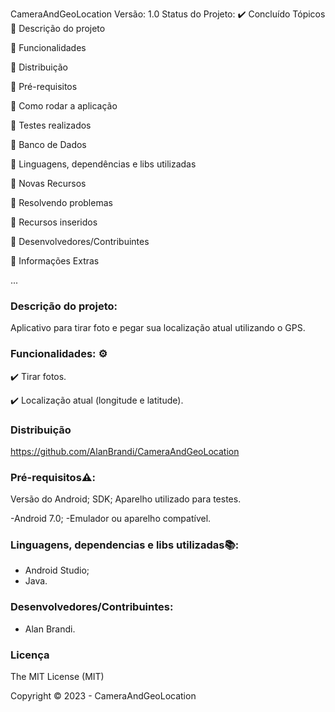 CameraAndGeoLocation
Versão: 1.0
Status do Projeto: ✔️ Concluído 
Tópicos
🔹 Descrição do projeto

🔹 Funcionalidades

🔹 Distribuição

🔹 Pré-requisitos

🔹 Como rodar a aplicação

🔹 Testes realizados

🔹 Banco de Dados

🔹 Linguagens, dependências e libs utilizadas

🔹 Novas Recursos

🔹 Resolvendo problemas

🔹 Recursos inseridos

🔹 Desenvolvedores/Contribuintes

🔹 Informações Extras

...

### Descrição do projeto:
Aplicativo para tirar foto e pegar sua localização atual utilizando o GPS.

### Funcionalidades: ⚙️
✔️ Tirar fotos.

✔️ Localização atual (longitude e latitude).

### Distribuição
https://github.com/AlanBrandi/CameraAndGeoLocation

### Pré-requisitos⚠️:
Versão do Android; SDK; Aparelho utilizado para testes.

-Android 7.0;
-Emulador ou aparelho compatível.


### Linguagens, dependencias e libs utilizadas📚:
- Android Studio;
- Java.

### Desenvolvedores/Contribuintes:
- Alan Brandi.

### Licença
The MIT License (MIT)

Copyright ©️ 2023 - CameraAndGeoLocation
